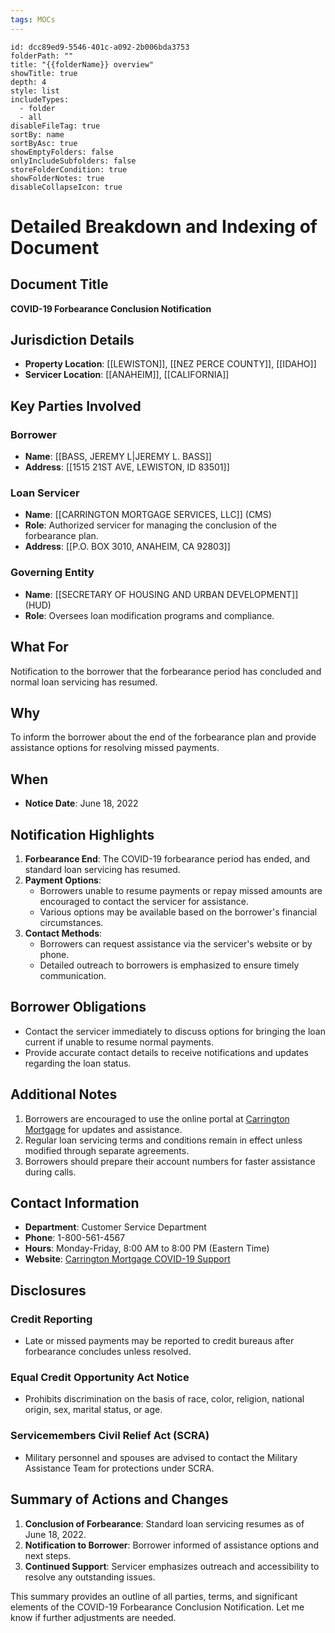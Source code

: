 ```yaml
---
tags: MOCs
---
```

```folder-overview
id: dcc89ed9-5546-401c-a092-2b006bda3753
folderPath: ""
title: "{{folderName}} overview"
showTitle: true
depth: 4
style: list
includeTypes:
  - folder
  - all
disableFileTag: true
sortBy: name
sortByAsc: true
showEmptyFolders: false
onlyIncludeSubfolders: false
storeFolderCondition: true
showFolderNotes: true
disableCollapseIcon: true
```

# Detailed Breakdown and Indexing of Document

## Document Title
**COVID-19 Forbearance Conclusion Notification**

## Jurisdiction Details
- **Property Location**: [[LEWISTON]], [[NEZ PERCE COUNTY]], [[IDAHO]]
- **Servicer Location**: [[ANAHEIM]], [[CALIFORNIA]]

## Key Parties Involved
### Borrower
- **Name**: [[BASS, JEREMY L|JEREMY L. BASS]]
- **Address**: [[1515 21ST AVE, LEWISTON, ID 83501]]

### Loan Servicer
- **Name**: [[CARRINGTON MORTGAGE SERVICES, LLC]] (CMS)
- **Role**: Authorized servicer for managing the conclusion of the forbearance plan.
- **Address**: [[P.O. BOX 3010, ANAHEIM, CA 92803]]

### Governing Entity
- **Name**: [[SECRETARY OF HOUSING AND URBAN DEVELOPMENT]] (HUD)
- **Role**: Oversees loan modification programs and compliance.

## What For
Notification to the borrower that the forbearance period has concluded and normal loan servicing has resumed.

## Why
To inform the borrower about the end of the forbearance plan and provide assistance options for resolving missed payments.

## When
- **Notice Date**: June 18, 2022

## Notification Highlights
1. **Forbearance End**: The COVID-19 forbearance period has ended, and standard loan servicing has resumed.
2. **Payment Options**:
   - Borrowers unable to resume payments or repay missed amounts are encouraged to contact the servicer for assistance.
   - Various options may be available based on the borrower's financial circumstances.
3. **Contact Methods**:
   - Borrowers can request assistance via the servicer's website or by phone.
   - Detailed outreach to borrowers is emphasized to ensure timely communication.

## Borrower Obligations
- Contact the servicer immediately to discuss options for bringing the loan current if unable to resume normal payments.
- Provide accurate contact details to receive notifications and updates regarding the loan status.

## Additional Notes
1. Borrowers are encouraged to use the online portal at [Carrington Mortgage](https://www.carringtonmortgage.com/covid19) for updates and assistance.
2. Regular loan servicing terms and conditions remain in effect unless modified through separate agreements.
3. Borrowers should prepare their account numbers for faster assistance during calls.

## Contact Information
- **Department**: Customer Service Department
- **Phone**: 1-800-561-4567
- **Hours**: Monday-Friday, 8:00 AM to 8:00 PM (Eastern Time)
- **Website**: [Carrington Mortgage COVID-19 Support](https://www.carringtonmortgage.com/covid19)

## Disclosures
### Credit Reporting
- Late or missed payments may be reported to credit bureaus after forbearance concludes unless resolved.

### Equal Credit Opportunity Act Notice
- Prohibits discrimination on the basis of race, color, religion, national origin, sex, marital status, or age.

### Servicemembers Civil Relief Act (SCRA)
- Military personnel and spouses are advised to contact the Military Assistance Team for protections under SCRA.

## Summary of Actions and Changes
1. **Conclusion of Forbearance**: Standard loan servicing resumes as of June 18, 2022.
2. **Notification to Borrower**: Borrower informed of assistance options and next steps.
3. **Continued Support**: Servicer emphasizes outreach and accessibility to resolve any outstanding issues.

This summary provides an outline of all parties, terms, and significant elements of the COVID-19 Forbearance Conclusion Notification. Let me know if further adjustments are needed.
